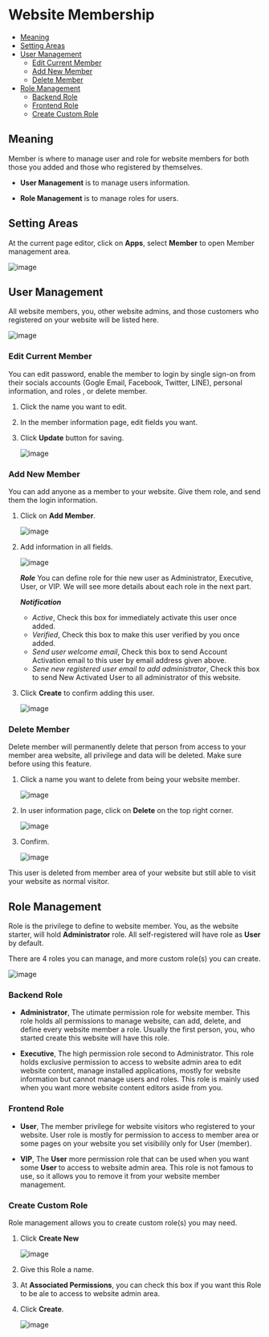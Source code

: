 # Website Membership

-   [Meaning](#meaning)
-   [Setting Areas](#setting-areas)
-   [User Management](#user-management)
    -   [Edit Current Member](#edit-current-member)
    -   [Add New Member](#add-new-member)
    -   [Delete Member](#delete-member)
-   [Role Management](#role-management)
    -   [Backend Role](#backend-role)
    -   [Frontend Role](#frontend-role)
    -   [Create Custom Role](#create-custom-role)

## Meaning

Member is where to manage user and role for website members for both those you added and those who registered by themselves.

- **User Management** is to manage users information.

- **Role Management** is to manage roles for users.

## Setting Areas

At the current page editor, click on **Apps**, select **Member** to open Member management area.

![image](images/website_membership/img_member_setting_areas.png)

## User Management

All website members, you, other website admins, and those customers who registered on your website will be listed here.

![image](images/website_membership/img_user_management_01.png)

### Edit Current Member

You can edit password, enable the member to login by single sign-on from their socials accounts (Gogle Email, Facebook, Twitter, LINE), personal information, and roles , or delete member.

1. Click the name you want to edit.
2. In the member information page, edit fields you want.
3. Click **Update** button for saving.

    ![image](images/website_membership/img_user_management_02_edit.png)

### Add New Member

You can add anyone as a member to your website. Give them role, and send them the login information.

1. Click on **Add Member**.

    ![image](images/website_membership/img_user_management_03_click_add_member.png)

2. Add information in all fields.

    ![image](images/website_membership/img_user_management_04_add_member.png)

    **_Role_** You can define role for thie new user as Administrator, Executive, User, or VIP. We will see more details about each role in the next part.

    **_Notification_**

   -   _Active_, Check this box for immediately activate this user once added.
   -   _Verified_, Check this box to make this user verified by you once added.
   -   _Send user welcome email_, Check this box to send Account Activation email to this user by email address given above.
   -   _Sene new registered user email to add administrator_, Check this box to send New Activated User to all administrator of this website.

3. Click **Create** to confirm adding this user.

    ![image](images/website_membership/img_user_management_05_create_member.png)

### Delete Member

Delete member will permanently delete that person from access to your member area website, all privilege and data will be deleted. Make sure before using this feature.

1. Click a name you want to delete from being your website member.

    ![image](images/website_membership/img_user_management_06_click_delete.png)

2. In user information page, click on **Delete** on the top right corner.

    ![image](images/website_membership/img_user_management_06_delete_member.png)

3. Confirm.

    ![image](images/website_membership/img_user_management_07_click_confirm.png)

This user is deleted from member area of your website but still able to visit your website as normal visitor.

## Role Management

Role is the privilege to define to website member. You, as the website starter, will hold **Administrator** role. All self-registered will have role as **User** by default.

There are 4 roles you can manage, and more custom role(s) you can create.

![image](images/website_membership/img_role_management_01.png)

### Backend Role

- **Administrator**, The utimate permission role for website member. This role holds all permissions to manage website, can add, delete, and define every website member a role. Usually the first person, you, who started create this website will have this role.

- **Executive**, The high permission role second to Administrator. This role holds exclusive permission to access to website admin area to edit website content, manage installed applications, mostly for website information but cannot manage users and roles. This role is mainly used when you want more website content editors aside from you.

### Frontend Role

- **User**, The member privilege for website visitors who registered to your website. User role is mostly for permission to access to member area or some pages on your website you set visibilily only for User (member).

- **VIP**, The **User** more permission role that can be used when you want some **User** to access to website admin area. This role is not famous to use, so it allows you to remove it from your website member management.

### Create Custom Role

Role management allows you to create custom role(s) you may need.

1. Click **Create New**

    ![image](images/website_membership/img_user_management_06_delete_member.png)

2. Give this Role a name.

3. At **Associated Permissions**, you can check this box if you want this Role to be ale to access to website admin area.

4. Click **Create**.

    ![image](images/website_membership/img_user_management_07_click_confirm.png)